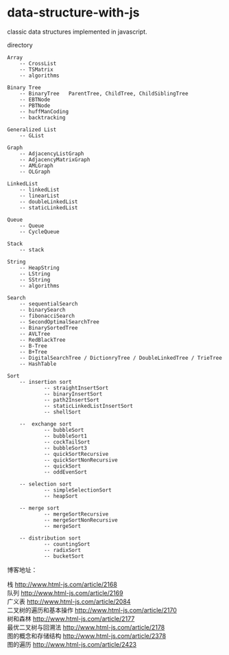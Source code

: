 data-structure-with-js
======================
classic data structures implemented in javascript.

directory

    Array
        -- CrossList
        -- TSMatrix
        -- algorithms

    Binary Tree
        -- BinaryTree   ParentTree, ChildTree, ChildSiblingTree
        -- EBTNode
        -- PBTNode
        -- huffManCoding
        -- backtracking

    Generalized List
        -- GList

    Graph
        -- AdjacencyListGraph
        -- AdjacencyMatrixGraph
        -- AMLGraph
        -- OLGraph

    LinkedList
        -- linkedList
        -- linearList
        -- doubleLinkedList
        -- staticLinkedList

    Queue
        -- Queue
        -- CycleQueue

    Stack
        -- stack

    String
        -- HeapString
        -- LString
        -- SString
        -- algorithms

    Search
        -- sequentialSearch
        -- binarySearch
        -- fibonacciSearch
        -- SecondOptimalSearchTree
        -- BinarySortedTree
        -- AVLTree
        -- RedBlackTree
        -- B-Tree
        -- B+Tree
        -- DigitalSearchTree / DictionryTree / DoubleLinkedTree / TrieTree
        -- HashTable

    Sort
        -- insertion sort
                -- straightInsertSort
                -- binaryInsertSort
                -- path2InsertSort
                -- staticLinkedListInsertSort
                -- shellSort
                
        --  exchange sort
                -- bubbleSort
                -- bubbleSort1
                -- cockTailSort
                -- bubbleSort3
                -- quickSortRecursive
                -- quickSortNonRecursive
                -- quickSort
                -- oddEvenSort
                
        -- selection sort
                -- simpleSelectionSort
                -- heapSort
                
        -- merge sort
                -- mergeSortRecursive
                -- mergeSortNonRecursive
                -- mergeSort

        -- distribution sort
                -- countingSort
                -- radixSort
                -- bucketSort


博客地址：

栈   http://www.html-js.com/article/2168<br>
队列  http://www.html-js.com/article/2169<br>
广义表 http://www.html-js.com/article/2084<br>
二叉树的遍历和基本操作 http://www.html-js.com/article/2170<br>
树和森林    http://www.html-js.com/article/2177<br>
最优二叉树与回溯法   http://www.html-js.com/article/2178<br>
图的概念和存储结构   http://www.html-js.com/article/2378<br>
图的遍历    http://www.html-js.com/article/2423<br>
